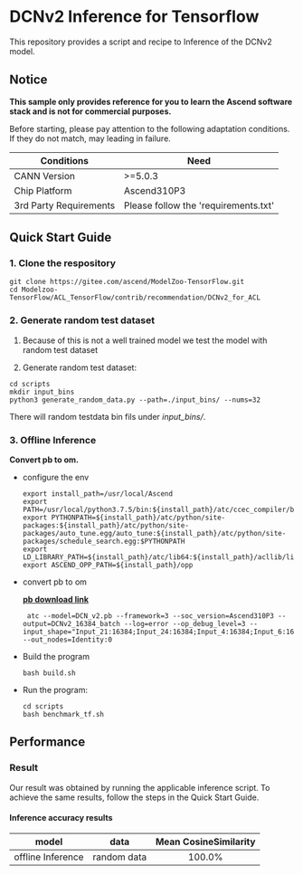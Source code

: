 

# DCNv2 Inference for Tensorflow 

This repository provides a script and recipe to Inference of the DCNv2 model.

## Notice
**This sample only provides reference for you to learn the Ascend software stack and is not for commercial purposes.**

Before starting, please pay attention to the following adaptation conditions. If they do not match, may leading in failure.

| Conditions | Need |
| --- | --- |
| CANN Version | >=5.0.3 |
| Chip Platform| Ascend310P3 |
| 3rd Party Requirements| Please follow the 'requirements.txt' |

## Quick Start Guide

### 1. Clone the respository

```shell
git clone https://gitee.com/ascend/ModelZoo-TensorFlow.git
cd Modelzoo-TensorFlow/ACL_TensorFlow/contrib/recommendation/DCNv2_for_ACL
```

### 2. Generate random test dataset

1. Because of this is not a well trained model we test the model with random test dataset

2. Generate random test dataset:
```
cd scripts
mkdir input_bins
python3 generate_random_data.py --path=./input_bins/ --nums=32
```
There will random testdata bin fils under *input_bins/*.

### 3. Offline Inference

**Convert pb to om.**

- configure the env

  ```
  export install_path=/usr/local/Ascend
  export PATH=/usr/local/python3.7.5/bin:${install_path}/atc/ccec_compiler/bin:${install_path}/atc/bin:$PATH
  export PYTHONPATH=${install_path}/atc/python/site-packages:${install_path}/atc/python/site-packages/auto_tune.egg/auto_tune:${install_path}/atc/python/site-packages/schedule_search.egg:$PYTHONPATH
  export LD_LIBRARY_PATH=${install_path}/atc/lib64:${install_path}/acllib/lib64:$LD_LIBRARY_PATH
  export ASCEND_OPP_PATH=${install_path}/opp
  ```

- convert pb to om

  [**pb download link**](https://modelzoo-train-atc.obs.cn-north-4.myhuaweicloud.com/003_Atc_Models/modelzoo/Research/recommendation/DCNv2_for_ACL/DCN_v2.pb)

  ```
   atc --model=DCN_v2.pb --framework=3 --soc_version=Ascend310P3 --output=DCNv2_16384_batch --log=error --op_debug_level=3 --input_shape="Input_21:16384;Input_24:16384;Input_4:16384;Input_6:16384;Input_12:16384;Input_19:16384;Input_3:16384;Input_22:16384;Input_23:16384;Input_13:16384;Input_18:16384;Input_10:16384;Input_1:16384;Input_14:16384;Input_26:16384;Input_8:16384;Input_2:16384;Input_15:16384;Input_16:16384;Input_17:16384;Input_20:16384;Input_7:16384;Input:16384,8;Input_11:16384;Input_5:16384;Input_25:16384;Input_9:16384" --out_nodes=Identity:0
  ```

- Build the program

  ```
  bash build.sh
  ```

- Run the program:

  ```
  cd scripts
  bash benchmark_tf.sh
  ```

## Performance

### Result

Our result was obtained by running the applicable inference script. To achieve the same results, follow the steps in the Quick Start Guide.

#### Inference accuracy results

|       model       | **data**  |     Mean CosineSimilarity   |
| :---------------: | :-------: | :-------------: |
| offline Inference | random data | 100.0% |

